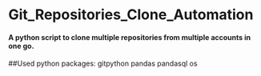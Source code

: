 # Git_Repositories_Clone_Automation

#### A python script to clone multiple repositories from multiple accounts in one go. 

##Used python packages:
    gitpython
    pandas
    pandasql
    os

